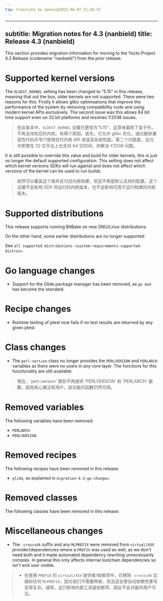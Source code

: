 ```yaml
---
tip: translate by openai@2023-06-07 22:30:53
...
```

---
subtitle: Migration notes for 4.3 (nanbield)
title: Release 4.3 (nanbield)
-----------------------------

This section provides migration information for moving to the Yocto Project 4.3 Release (codename \"nanbield\") from the prior release.

# Supported kernel versions

The `OLDEST_KERNEL` setting has been changed to \"5.15\" in this release, meaning that out the box, older kernels are not supported. There were two reasons for this. Firstly it allows glibc optimisations that improve the performance of the system by removing compatibility code and using modern kernel APIs exclusively. The second issue was this allows 64 bit time support even on 32 bit platforms and resolves Y2038 issues.

> 在此版本中，`OLDEST_KERNEL` 设置已更改为“5.15”，这意味着除了盒子外，不再支持较旧的内核。有两个原因。首先，它允许 glibc 优化，通过删除兼容性代码并专门使用现代内核 API 来提高系统性能。第二个问题是，这允许即使在 32 位平台上也支持 64 位时间，并解决 Y2038 问题。

It is still possible to override this value and build for older kernels, this is just no longer the default supported configuration. This setting does not affect which kernel versions SDKs will run against and does not affect which versions of the kernel can be used to run builds.

> 依然可以覆盖这个值并且为旧内核构建，但这不再是默认支持的配置。这个设置不会影响 SDK 将运行的内核版本，也不会影响可用于运行构建的内核版本。

# Supported distributions

This release supports running BitBake on new GNU/Linux distributions:

On the other hand, some earlier distributions are no longer supported:

See `all supported distributions <system-requirements-supported-distros>`.

# Go language changes

- Support for the Glide package manager has been removed, as `go mod` has become the standard.

# Recipe changes

- Runtime testing of ptest now fails if no test results are returned by any given ptest.

# Class changes

- The `perl-version` class no longer provides the `PERLVERSION` and `PERLARCH` variables as there were no users in any core layer. The functions for this functionality are still available.

> 現在，'perl-version' 類別不再提供 'PERLVERSION' 和 'PERLARCH' 變數，因為核心層沒有用戶。該功能的函數仍然可用。

# Removed variables

The following variables have been removed:

- `PERLARCH`
- `PERLVERSION`

# Removed recipes

The following recipes have been removed in this release:

- `glide`, as explained in `migration-4.3-go-changes`.

# Removed classes

The following classes have been removed in this release:

# Miscellaneous changes

- The `-crosssdk` suffix and any `MLPREFIX` were removed from `virtual/XXX` provider/dependencies where a `PREFIX` was used as well, as we don\'t need both and it made automated dependency rewriting unnecessarily complex. In general this only affects internal toolchain dependencies so isn\'t end user visible.

> - 在使用 `PREFIX` 的 `virtual/XXX` 提供者/依赖项中，已移除 `-crosssdk` 后缀和任何 `MLPREFIX`，因为我们不需要两者，而且这会使自动依赖性重写变得复杂。通常，这只影响内部工具链依赖项，因此不会对最终用户可见。
